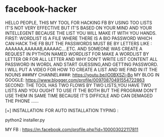 # facebook-hacker
HELLO PEOPLE,
THIS MY TOOL FOR HACKING FB BY USING TOO LISTS IT'S NOT VERY EFFECTIVE BUT IT'S BASED ON YOUR MIND AND YOUR INTELLEGENT BECAUSE THE LIST YOU WILL MAKE IT  WITH YOU HANDS.
FIRST:
WORDLIST IS A FILE WHERE THERE IS A BIO PASSWORD WHICH CAN HACK THE FB BUT THE PASSWORDS MUST BE BY LETTERS LIKE : AAAAAA,AAAAAB,AAAAAC....ETC.
AND SOMEONE WAS CREATE A REQUEST IN PYTHON NAMED $WORDLIST$ FOR MAKE A WORDLIST BY LETTER OR FOR ALL LETTER AND WHY DON'T WRITE LIST CONTENT ALL PASSWORD IN WORDL AND START GUESSING,AND GETTING PASSWORD.
I WILL PUT A VIDEO FOR HOW TO CREATE A LIST AND WE FIND IN IT THE NOUNS 
###MY CHANNEL####:
https://youtu.be/iO0BXSZj-Bo
MY BLOG IN GOOGLE:
https://www.blogger.com/profile/00970870491554722863
SECOND:
THE TOOL HAS TWO FLOWS BY TWO LISTS,YOU HAVE TWO LISTS AND YOU OUGHT TO USE IT THE BOTH BUT THE PROGRAM DON'T USE THEM IN SAME TIME BECAUSE IT'S DIFFICILE AND CAN DEMAGED THE PHONE ......

 [+] INSTALLATION:
FOR AUTO INSTALLATION TYPING :

python2 installer.py



MY FB : https://m.facebook.com/profile.php?id=100003022117811
